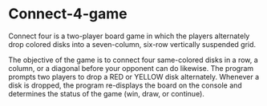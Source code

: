 # Connect-4-game
Connect four is a two-player board game in which the players alternately drop colored disks into a seven-column, six-row vertically suspended grid.

The objective of the game is to connect four same-colored disks in a row, a column, or a diagonal before your opponent can do likewise. The program prompts two players to drop a RED or YELLOW disk alternately. Whenever a disk is dropped, the program re-displays the board on the console and determines the status of the game (win, draw, or continue).
